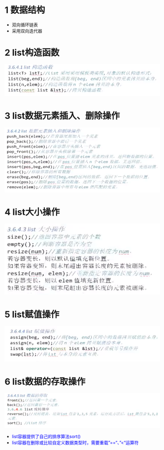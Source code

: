 # 1 数据结构

- 双向循环链表
- 采用双向迭代器

# 2 list构造函数

![img](list容器.assets/clipboard.png)

# 3 list数据元素插入、删除操作

![img](list容器.assets/clipboard-1603176447179.png)

# 4 list大小操作

![img](list容器.assets/clipboard-1603176463461.png)

# 5 list赋值操作

![img](list容器.assets/clipboard-1603176481622.png)

# 6 list数据的存取操作

![img](list容器.assets/clipboard-1603176507417.png)

- <font color=blue>list容器提供了自己的排序算法sort()</font>
- <font color=blue>list容器在删除或比较自定义数据类型时，需要重载”==“、”<“运算符</font>























